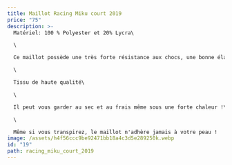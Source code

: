 ```yaml
---
title: Maillot Racing Miku court 2019
price: "75"
description: >-
  Matériel: 100 % Polyester et 20% Lycra\

  \

  Ce maillot possède une très forte résistance aux chocs, une bonne élasticité etest résistant à l'abrasion\

  \

  Tissu de haute qualité\

  \

  Il peut vous garder au sec et au frais même sous une forte chaleur !\

  \

  Même si vous transpirez, le maillot n'adhère jamais à votre peau !
image: /assets/h4f56ccc9be92471bb18a4c3d5e289250k.webp
id: "19"
path: racing_miku_court_2019
---
```

